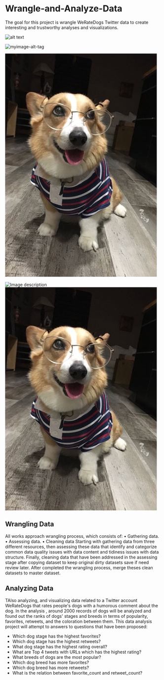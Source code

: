 # Wrangle-and-Analyze-Data
The goal for this project is wrangle WeRateDogs Twitter data to create interesting and trustworthy analyses and visualizations.


![alt text](https://twitter.com/dog_rates/status/890240255349198849/photo/1)

![myimage-alt-tag](https://twitter.com/dog_rates/status/890240255349198849/photo/1)

![alt text](https://github.com/KDvip/Wrangle-and-Analyze-Data/blob/master/DOG.JPG)

![Image description](https://twitter.com/dog_rates/status/890240255349198849/photo/1)
![Image description](https://github.com/KDvip/Wrangle-and-Analyze-Data/blob/master/DOG.JPG)

## Wrangling Data
All works approach wrangling process, which consists of: • Gathering data. • Assessing data. • Cleaning data Starting with gathering data from three different resources, then assessing these data that identify and categorize common data quality issues with data content and tidiness issues with data structure. Finally, cleaning data that have been addressed in the assessing stage after copying dataset to keep original dirty datasets save if need review later. After completed the wrangling process, merge theses clean datasets to master dataset.

## Analyzing Data
TAlso analyzing, and visualizing data related to a Twitter account WeRateDogs that rates people's dogs with a humorous comment about the dog. In the analysis , around 2000 records of dogs will be analyzed and found out the ranks of dogs' stages and breeds in terms of popularity, favorites, retweets, and the coloration between them. This data analysis project will attempt to answers to questions that have been proposed: 

- Which dog stage has the highest favorites?
- Which dog stage has the highest retweets?
- What dog stage has the highest rating overall?
- What are Top 4 tweets with URLs which has the highest rating?
- What breeds of dogs are the most popular? 
- Which dog breed has more favorites? 
- Which dog breed has more retweets?
- What is the relation between favorite_count and retweet_count?
